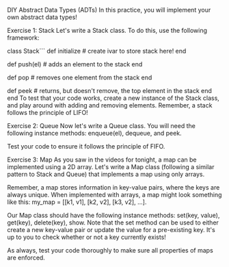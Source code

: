 DIY Abstract Data Types (ADTs)
In this practice, you will implement your own abstract data types!

Exercise 1: Stack
Let's write a Stack class. To do this, use the following framework:

class Stack```
  def initialize
    # create ivar to store stack here!
  end

  def push(el)
    # adds an element to the stack
  end

  def pop
    # removes one element from the stack
  end

  def peek
    # returns, but doesn't remove, the top element in the stack
  end
end
To test that your code works, create a new instance of the Stack class, and play around with adding and removing elements. Remember, a stack follows the principle of LIFO!

Exercise 2: Queue
Now let's write a Queue class. You will need the following instance methods: enqueue(el), dequeue, and peek.

Test your code to ensure it follows the principle of FIFO.

Exercise 3: Map
As you saw in the videos for tonight, a map can be implemented using a 2D array. Let's write a Map class (following a similar pattern to Stack and Queue) that implements a map using only arrays.

Remember, a map stores information in key-value pairs, where the keys are always unique. When implemented with arrays, a map might look something like this: my_map = [[k1, v1], [k2, v2], [k3, v2], ...].

Our Map class should have the following instance methods: set(key, value), get(key), delete(key), show. Note that the set method can be used to either create a new key-value pair or update the value for a pre-existing key. It's up to you to check whether or not a key currently exists!

As always, test your code thoroughly to make sure all properties of maps are enforced.
